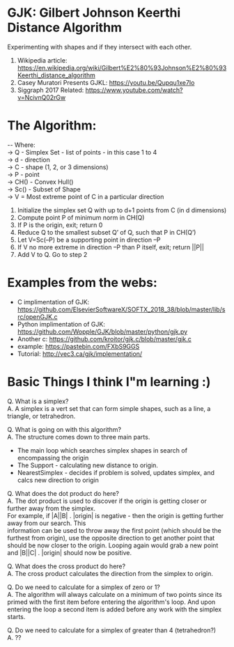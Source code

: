 # GJK: Gilbert Johnson Keerthi Distance Algorithm

Experimenting with shapes and if they intersect with each other.

1. Wikipedia article: https://en.wikipedia.org/wiki/Gilbert%E2%80%93Johnson%E2%80%93Keerthi_distance_algorithm
2. Casey Muratori Presents GJKL: https://youtu.be/Qupqu1xe7Io
3. Siggraph 2017 Related: https://www.youtube.com/watch?v=NcivnQ02rGw

# The Algorithm:
  -- Where:  
      -> Q - Simplex Set - list of points - in this case 1 to 4  
      -> d - direction  
      -> C - shape (1, 2, or 3 dimensions)  
      -> P - point  
      -> CH() - Convex Hull()  
      -> Sc() - Subset of Shape  
      -> V = Most extreme point of C in a particular direction  
      
1. Initialize the simplex set Q with up to d+1 points from C (in d dimensions)
2. Compute point P of minimum norm in CH(Q)
3. If P is the origin, exit; return 0
4. Reduce Q to the smallest subset Q’ of Q, such that P in CH(Q’)
5. Let V=Sc(–P) be a supporting point in direction –P
6. If V no more extreme in direction –P than P itself, exit; return ||P||
7. Add V to Q. Go to step 2

# Examples from the webs: 
- C implimentation of GJK: https://github.com/ElsevierSoftwareX/SOFTX_2018_38/blob/master/lib/src/openGJK.c
- Python implimentation of GJK: https://github.com/Wopple/GJK/blob/master/python/gjk.py
- Another c: https://github.com/kroitor/gjk.c/blob/master/gjk.c
- example: https://pastebin.com/FXbS9GGS
- Tutorial: http://vec3.ca/gjk/implementation/

# Basic Things I think I"m learning :)
Q. What is a simplex?  
A. A simplex is a vert set that can form simple shapes, such as a line, a triangle, or tetrahedron.

Q. What is going on with this algorithm?  
A. The structure comes down to three main parts. 
- The main loop which searches simplex shapes in search of encompassing the origin
- The Support - calculating new distance to origin.
- NearestSimplex - decides if problem is solved, updates simplex, and calcs new direction to origin

Q. What does the dot product do here?  
A. The dot product is used to discover if the origin is getting closer or further away from the simplex.    
For example, if |A||B| . |origin| is negative - then the origin is getting further away from our search.  This  
information can be used to throw away the first point (which should be the furthest from origin), use the opposite direction to get another point that
should be now closer to the origin. Looping again would grab a new point and |B||C| . |origin| should now be positive.

Q. What does the cross product do here?  
A. The cross product calculates the direction from the simplex to origin.

Q. Do we need to calculate for a simplex of zero or 1?  
A. The algorithm will always calculate on a minimum of two points since its primed with the first item before entering
the algorithm's loop.  And upon entering the loop a second item is added before any work with the simplex starts.  

Q. Do we need to calculate for a simplex of greater than 4 (tetrahedron?)  
A. ??